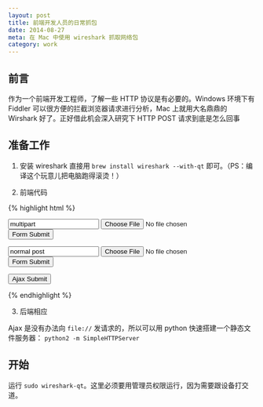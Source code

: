 ```yaml
---
layout: post
title: 前端开发人员的日常抓包
date: 2014-08-27
meta: 在 Mac 中使用 wireshark 抓取网络包
category: work
---
```


## 前言
作为一个前端开发工程师，了解一些 HTTP 协议是有必要的。Windows 环境下有 Fiddler 可以很方便的拦截浏览器请求进行分析，Mac 上就用大名鼎鼎的 Wirshark 好了。正好借此机会深入研究下 HTTP POST 请求到底是怎么回事

## 准备工作

1. 安装 wireshark
直接用 `brew install wireshark --with-qt` 即可。（PS：编译这个玩意儿把电脑跑得滚烫！）

2. 前端代码

{% highlight html %}
<!DOCTYPE html>
<html lang="en">
<head>
  <meta charset="UTF-8">
  <title></title>
</head>
<body>
  <form action="." method="post" enctype="multipart/form-data">
    <input name="name" value="multipart" />
    <input type="file" name="image" />
    <input type="submit" value="Form Submit" />
  </form>
  <form action="." method="post">
    <input name="name" value="normal post"/>
    <input type="file" name="image" />
    <input type="submit" value="Form Submit" />
  </form>
  <button>Ajax Submit</button>
</body>
<script src="http://cdn.staticfile.org/jquery/2.1.1/jquery.min.js"></script>
<script>
  $(function(){
    $('button').click(function(){
      $.ajax({
        url: '.',
        type: 'POST',
        data: JSON.stringify({a:1}),
        contentType: 'application/json; charset=UTF-8'
      });
    });
  });
</script>
</html>

{% endhighlight %}

3. 后端相应

Ajax 是没有办法向 `file://` 发请求的，所以可以用 python 快速搭建一个静态文件服务器：
`python2 -m SimpleHTTPServer`

## 开始

运行 `sudo wireshark-qt`。这里必须要用管理员权限运行，因为需要跟设备打交道。
